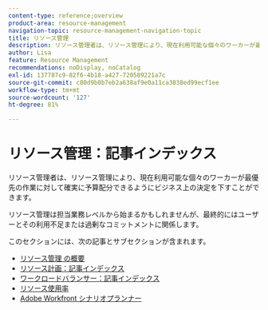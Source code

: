 ```yaml
---
content-type: reference;overview
product-area: resource-management
navigation-topic: resource-management-navigation-topic
title: リソース管理
description: リソース管理者は、リソース管理により、現在利用可能な個々のワーカーが最優先の作業に対して確実に予算配分できるようにビジネス上の決定を下すことができます。リソース管理は担当業務レベルから始まるかもしれませんが、最終的にはユーザーとその利用不足または過剰なコミットメントに関係します。
author: Lisa
feature: Resource Management
recommendations: noDisplay, noCatalog
exl-id: 137787c9-82f6-4b18-a427-720589221a7c
source-git-commit: c80d9b0b7eb2a638af9e0a11ca3038ed99ecf1ee
workflow-type: tm+mt
source-wordcount: '127'
ht-degree: 81%

---
```


# リソース管理：記事インデックス

<!--Audited: 01/2024-->

リソース管理者は、リソース管理により、現在利用可能な個々のワーカーが最優先の作業に対して確実に予算配分できるようにビジネス上の決定を下すことができます。

リソース管理は担当業務レベルから始まるかもしれませんが、最終的にはユーザーとその利用不足または過剰なコミットメントに関係します。

このセクションには、次の記事とサブセクションが含まれます。

* [リソース管理 の概要](../../resource-mgmt/resource-mgmt-overview/get-started-resource-management.md)
* [リソース計画：記事インデックス](/help/quicksilver/resource-mgmt/resource-planning/resource-planning-overview.md)
* [ワークロードバランサー：記事インデックス](/help/quicksilver/resource-mgmt/workload-balancer/workload-balancer.md)
* [リソース使用率](/help/quicksilver/resource-mgmt/resource-utilization/resource-utilization.md)
* [Adobe Workfront シナリオプランナー](/help/quicksilver/scenario-planner/scenario-planning.md)





